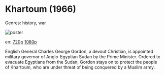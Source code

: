 # Khartoum (1966)

Genres: history, war

![poster](http://image.tmdb.org/t/p/w500/r9QOMW2NxMJ9s6KGF3LQVVX86Ob.jpg)

en:
  [720p](magnet:?xt=urn:btih:261d80e9c2c98602cfc14c456f275e5b0af0ef0c&dn=Khartoum+%281966%29+720p+BrRip+x264+-+YIFY&tr=udp%3A%2F%2Ftracker.openbittorrent.com%3A80%2Fannounce&tr=udp%3A%2F%2Fglotorrents.pw%3A6969%2Fannounce&tr=udp%3A%2F%2Ftracker.openbittorrent.com%3A80%2Fannounce&tr=udp%3A%2F%2Ftracker.opentrackr.org%3A1337%2Fannounce&tr=udp%3A%2F%2Fzer0day.to%3A1337%2Fannounce&tr=udp%3A%2F%2Ftracker.coppersurfer.tk%3A6969%2Fannounce)
  [1080p](magnet:?xt=urn:btih:994cd28ce4ac49253f2bc0364bb198ac87d4342f&dn=Khartoum+%281966%29+1080p+BrRip+x264+-+YIFY&tr=udp%3A%2F%2Ftracker.openbittorrent.com%3A80%2Fannounce&tr=udp%3A%2F%2Fglotorrents.pw%3A6969%2Fannounce&tr=udp%3A%2F%2Ftracker.openbittorrent.com%3A80%2Fannounce&tr=udp%3A%2F%2Ftracker.opentrackr.org%3A1337%2Fannounce&tr=udp%3A%2F%2Fzer0day.to%3A1337%2Fannounce&tr=udp%3A%2F%2Ftracker.coppersurfer.tk%3A6969%2Fannounce)
  


English General Charles George Gordon, a devout Christian, is appointed military governor of Anglo-Egyptian Sudan by the Prime Minister. Ordered to evacuate Egyptians from the Sudan, Gordon stays on to protect the people of Khartoum, who are under threat of being conquered by a Muslim army.